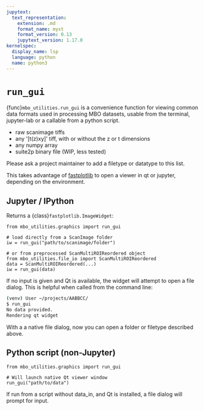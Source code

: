 ```yaml
---
jupytext:
  text_representation:
    extension: .md
    format_name: myst
    format_version: 0.13
    jupytext_version: 1.17.0
kernelspec:
  display_name: lsp
  language: python
  name: python3
---
```

# `run_gui`

{func}`mbo_utilities.run_gui` is a convenience function for viewing common data formats used in processing MBO datasets, usable from the terminal, jupyter-lab or a callable from a python script.

- raw scanimage tiffs
- any '[t(z)xy]' tiff, with or without the z or t dimensions
- any numpy array
- suite2p binary file (WIP, less tested)

Please ask a project maintainer to add a filetype or datatype to this list.

This takes advantage of [fastplotlib](https://www.fastplotlib.org/user_guide/guide.html#what-is-fastplotlib) to open a viewer in qt or jupyter, depending on the environment.

## Jupyter / IPython

Returns a {class}`fastplotlib.ImageWidget`:

```{code} python
from mbo_utilities.graphics import run_gui

# load directly from a ScanImage folder
iw = run_gui("path/to/scanimage/folder")

# or from preprocessed ScanMultiROIReordered object
from mbo_utilities.file_io import ScanMultiROIReordered
data = ScanMultiROIReordered(...)
iw = run_gui(data)
```

If no input is given and Qt is available, the widget will attempt to open a file dialog.
This is helpful when called from the command line:

``` bash
(venv) User ~/projects/AABBCC/
$ run_gui
No data provided.
Rendering qt widget
```

With a a native file dialog, now you can open a folder or filetype described above.

## Python script (non-Jupyter)

```{code} python
from mbo_utilities.graphics import run_gui

# Will launch native Qt viewer window
run_gui("path/to/data")
```
If run from a script without data_in, and Qt is installed, a file dialog will prompt for input.
